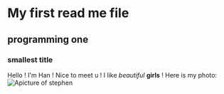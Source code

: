 
# My first read me file 
## programming one
### smallest title 

Hello ! I'm Han ! Nice to meet u ! I like *beautiful* **girls** ! 
Here is my photo:![Apicture of stephen](https://studysmart.studygroup.com/pluginfile.php/763153/mod_label/intro/image.png)
                                                                  
